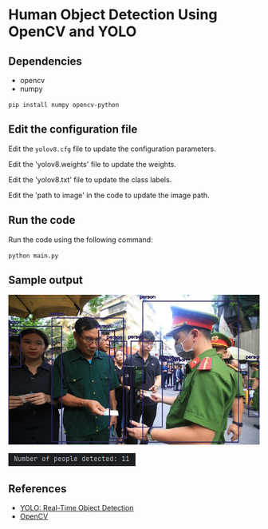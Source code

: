 # Human Object Detection Using OpenCV and YOLO

 ## Dependencies

  * opencv
  * numpy
  
`pip install numpy opencv-python`


## Edit the configuration file

Edit the `yolov8.cfg` file to update the configuration parameters.

Edit the 'yolov8.weights' file to update the weights.

Edit the 'yolov8.txt' file to update the class labels.

Edit the 'path to image' in the code to update the image path.

## Run the code

Run the code using the following command:

`python main.py`

## Sample output

![output](output.jpg)

![img.png](img.png)

## References

* [YOLO: Real-Time Object Detection](https://pjreddie.com/darknet/yolo/)
* [OpenCV](https://opencv.org/)
